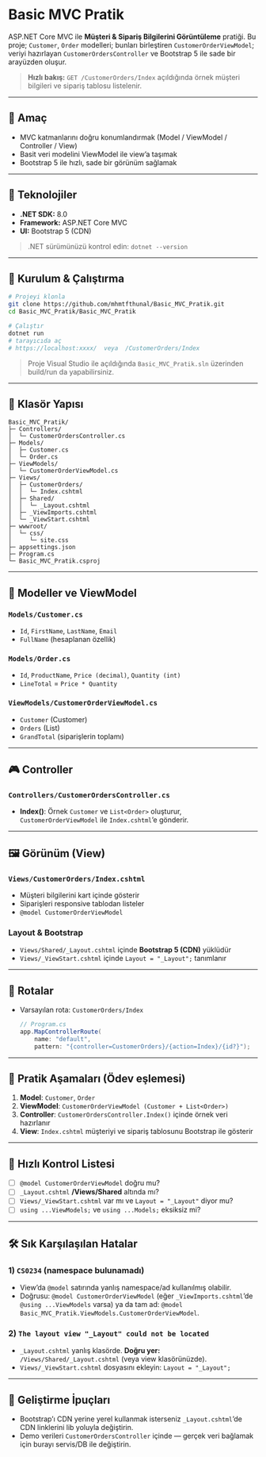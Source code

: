 # Basic MVC Pratik

ASP.NET Core MVC ile **Müşteri & Sipariş Bilgilerini Görüntüleme** pratiği. Bu proje; `Customer`, `Order` modelleri; bunları birleştiren `CustomerOrderViewModel`; veriyi hazırlayan `CustomerOrdersController` ve Bootstrap 5 ile sade bir arayüzden oluşur.

> **Hızlı bakış:** `GET /CustomerOrders/Index` açıldığında örnek müşteri bilgileri ve sipariş tablosu listelenir.

---

## 🎯 Amaç

* MVC katmanlarını doğru konumlandırmak (Model / ViewModel / Controller / View)
* Basit veri modelini ViewModel ile view’a taşımak
* Bootstrap 5 ile hızlı, sade bir görünüm sağlamak

---

## 🧰 Teknolojiler

* **.NET SDK:** 8.0
* **Framework:** ASP.NET Core MVC
* **UI:** Bootstrap 5 (CDN)

> .NET sürümünüzü kontrol edin: `dotnet --version`

---

## 🚀 Kurulum & Çalıştırma

```bash
# Projeyi klonla
git clone https://github.com/mhmtfthunal/Basic_MVC_Pratik.git
cd Basic_MVC_Pratik/Basic_MVC_Pratik

# Çalıştır
dotnet run
# tarayıcıda aç
# https://localhost:xxxx/  veya  /CustomerOrders/Index
```

> Proje Visual Studio ile açıldığında `Basic_MVC_Pratik.sln` üzerinden build/run da yapabilirsiniz.

---

## 📂 Klasör Yapısı

```
Basic_MVC_Pratik/
├─ Controllers/
│  └─ CustomerOrdersController.cs
├─ Models/
│  ├─ Customer.cs
│  └─ Order.cs
├─ ViewModels/
│  └─ CustomerOrderViewModel.cs
├─ Views/
│  ├─ CustomerOrders/
│  │  └─ Index.cshtml
│  ├─ Shared/
│  │  └─ _Layout.cshtml
│  ├─ _ViewImports.cshtml
│  └─ _ViewStart.cshtml
├─ wwwroot/
│  └─ css/
│     └─ site.css
├─ appsettings.json
├─ Program.cs
└─ Basic_MVC_Pratik.csproj
```

---

## 🧱 Modeller ve ViewModel

### `Models/Customer.cs`

* `Id`, `FirstName`, `LastName`, `Email`
* `FullName` (hesaplanan özellik)

### `Models/Order.cs`

* `Id`, `ProductName`, `Price (decimal)`, `Quantity (int)`
* `LineTotal` = `Price * Quantity`

### `ViewModels/CustomerOrderViewModel.cs`

* `Customer` (Customer)
* `Orders` (List<Order>)
* `GrandTotal` (siparişlerin toplamı)

---

## 🎮 Controller

### `Controllers/CustomerOrdersController.cs`

* **Index()**: Örnek `Customer` ve `List<Order>` oluşturur, `CustomerOrderViewModel` ile `Index.cshtml`’e gönderir.

---

## 🖼️ Görünüm (View)

### `Views/CustomerOrders/Index.cshtml`

* Müşteri bilgilerini kart içinde gösterir
* Siparişleri responsive tablodan listeler
* `@model CustomerOrderViewModel`

### Layout & Bootstrap

* `Views/Shared/_Layout.cshtml` içinde **Bootstrap 5 (CDN)** yüklüdür
* `Views/_ViewStart.cshtml` içinde `Layout = "_Layout";` tanımlanır

---

## 🔗 Rotalar

* Varsayılan rota: `CustomerOrders/Index`

  ```csharp
  // Program.cs
  app.MapControllerRoute(
      name: "default",
      pattern: "{controller=CustomerOrders}/{action=Index}/{id?}");
  ```

---

## 🧩 Pratik Aşamaları (Ödev eşlemesi)

1. **Model**: `Customer`, `Order`
2. **ViewModel**: `CustomerOrderViewModel (Customer + List<Order>)`
3. **Controller**: `CustomerOrdersController.Index()` içinde örnek veri hazırlanır
4. **View**: `Index.cshtml` müşteriyi ve sipariş tablosunu Bootstrap ile gösterir

---

## 🧪 Hızlı Kontrol Listesi

* [ ] `@model CustomerOrderViewModel` doğru mu?
* [ ] `_Layout.cshtml` **/Views/Shared** altında mı?
* [ ] `Views/_ViewStart.cshtml` var mı ve `Layout = "_Layout"` diyor mu?
* [ ] `using ...ViewModels;` ve `using ...Models;` eksiksiz mi?

---

## 🛠️ Sık Karşılaşılan Hatalar

### 1) `CS0234` (namespace bulunamadı)

* View’da `@model` satırında yanlış namespace/ad kullanılmış olabilir.
* Doğrusu: `@model CustomerOrderViewModel` (eğer `_ViewImports.cshtml`’de `@using ...ViewModels` varsa) ya da tam ad: `@model Basic_MVC_Pratik.ViewModels.CustomerOrderViewModel`.

### 2) `The layout view "_Layout" could not be located`

* `_Layout.cshtml` yanlış klasörde. **Doğru yer:** `/Views/Shared/_Layout.cshtml` (veya view klasörünüzde).
* `Views/_ViewStart.cshtml` dosyasını ekleyin: `Layout = "_Layout";`

---

## 🧭 Geliştirme İpuçları

* Bootstrap’ı CDN yerine yerel kullanmak isterseniz `_Layout.cshtml`’de CDN linklerini lib yoluyla değiştirin.
* Demo verileri `CustomerOrdersController` içinde — gerçek veri bağlamak için burayı servis/DB ile değiştirin.

